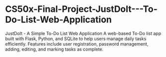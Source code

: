 # CS50x-Final-Project-JustDoIt---To-Do-List-Web-Application
JustDoIt - A Simple To-Do List Web Application A web-based To-Do list app built with Flask, Python, and SQLite to help users manage daily tasks efficiently. Features include user registration, password management, adding, editing, and marking tasks as complete.
